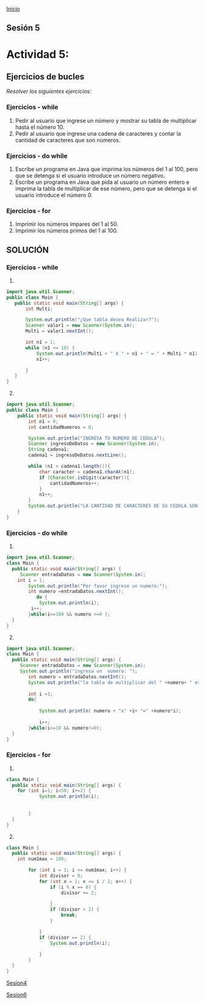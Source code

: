 <!-- No borrar o modificar -->
[Inicio](./index.md)

## Sesión 5 


# Actividad 5: 
## Ejercicios de bucles
_Resolver los siguientes ejercicios:_

### Ejercicios - while
1. Pedir al usuario que ingrese un número y mostrar su tabla de multiplicar hasta el número 10.
2. Pedir al usuario que ingrese una cadena de caracteres y contar la cantidad de caracteres que son números.
### Ejercicios - do while
1. Escribe un programa en Java que imprima los números del 1 al 100, pero que se detenga si el usuario introduce un número negativo.
2. Escribe un programa en Java que pida al usuario un número entero e imprima la tabla de multiplicar de ese número, pero que se detenga si el usuario introduce el número 0.
### Ejercicios - for
1. Imprimir los números impares del 1 al 50.
2. Imprimir los números primos del 1 al 100.

## SOLUCIÓN

### Ejercicios - while

1.
 ```JAVA
import java.util.Scanner;
public class Main {
    public static void main(String[] args) {
        int Multi;

        System.out.println("¿Que tabla desea Realizar?");
        Scanner valor1 = new Scanner(System.in);
        Multi = valor1.nextInt();

        int n1 = 1;
        while (n1 <= 10) {
            System.out.println(Multi + " X " + n1 + " = " + Multi * n1);
            n1++;

        }
    }
}
```
2. 
```JAVA
import java.util.Scanner;
public class Main {
    public static void main(String[] args) {
        int n1 = 0;
        int cantidadNumeros = 0;

        System.out.println("INGRESA TU NUMERO DE CEDULA");
        Scanner ingresoDeDatos = new Scanner(System.in);
        String cadena1;
        cadena1 = ingresoDeDatos.nextLine();

        while (n1 < cadena1.length()){
            char caracter = cadena1.charAt(n1);
            if (Character.isDigit(caracter)){
                cantidadNumeros++;
            }
            n1++;
        }
        System.out.println("LA CANTIDAD DE CARACTERES DE SU CEDULA SON :"+cantidadNumeros);
    }
}
```
### Ejercicios - do while

1. 
```JAVA
import java.util.Scanner;
class Main {
  public static void main(String[] args) {
     Scanner entradaDatos = new Scanner(System.in);
    int i = 1;     
        System.out.println("Por favor ingrese un numero:");
        int numero =entradaDatos.nextInt();
           do {
            System.out.println(i);
         i++;         
        }while(i<=100 && numero >=0 ); 
  }
}
```
2. 
```JAVA
import java.util.Scanner;
class Main {
  public static void main(String[] args) {
     Scanner entradaDatos = new Scanner(System.in);
     System.out.println("ingresa un  numero: ");
        int numero = entradaDatos.nextInt();
        System.out.println("la tabla de multiplicar del " +numero+ " es: ");
        
        int i =1;
        do{
            
            System.out.println( numero + "x" +i+ "=" +numero*i);
            
            i++;  
        }while(i<=10 && numero!=0);
  }
}
```
### Ejercicios - for

1. 

```JAVA
class Main {
  public static void main(String[] args) {
    for (int i=1; i<50; i+=2) {
            System.out.println(i);
            
            
        }
  }
}
```
2. 
```JAVA
class Main {
  public static void main(String[] args) {
    int num1max = 100;

        for (int i = 1; i <= num1max; i++) {
            int divisor = 0;
            for (int x = 1; x <= i / 2; x++) {
                if (i % x == 0) {
                    divisor += 2;

                }
                if (divisor > 2) {
                    break;
                }

            }
            if (divisor == 2) {
                System.out.println(i);

            }
        }
  }
}
```
[Sesion4](https://xeduark.github.io/Evidencias_logica_de_programacion/sesion4.html)

[Sesion6](https://xeduark.github.io/Evidencias_logica_de_programacion/sesion6.html)






